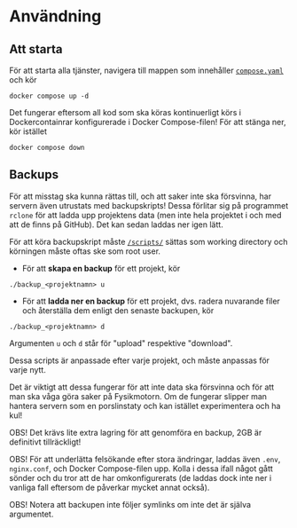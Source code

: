 # Användning

## Att starta
För att starta alla tjänster, navigera till mappen som innehåller [`compose.yaml`](../compose.yaml) och kör
```
docker compose up -d
```
Det fungerar eftersom all kod som ska köras kontinuerligt körs i Dockercontainrar konfigurerade i Docker Compose-filen! För att stänga ner, kör istället
```
docker compose down
```

## Backups
För att misstag ska kunna rättas till, och att saker inte ska försvinna, har servern även utrustats med backupskripts! Dessa förlitar sig på programmet `rclone` för att ladda upp projektens data (men inte hela projektet i och med att de finns på GitHub). Det kan sedan laddas ner igen lätt.

För att köra backupskript måste [`/scripts/`](../scripts/) sättas som working directory och körningen måste oftas ske som root user.
- För att **skapa en backup** för ett projekt, kör
```
./backup_<projektnamn> u
```
- För att **ladda ner en backup** för ett projekt, dvs. radera nuvarande filer och återställa dem enligt den senaste backupen, kör
```
./backup_<projektnamn> d
```
Argumenten `u` och `d` står för "upload" respektive "download".

Dessa scripts är anpassade efter varje projekt, och måste anpassas för varje nytt.

Det är viktigt att dessa fungerar för att inte data ska försvinna och för att man ska våga göra saker på Fysikmotorn. Om de fungerar slipper man hantera servern som en porslinstaty och kan istället experimentera och ha kul!

OBS! Det krävs lite extra lagring för att genomföra en backup, 2GB är definitivt tillräckligt!

OBS! För att underlätta felsökande efter stora ändringar, laddas även `.env`, `nginx.conf`, och Docker Compose-filen upp. Kolla i dessa ifall något gått sönder och du tror att de har omkonfigurerats (de laddas dock inte ner i vanliga fall eftersom de påverkar mycket annat också).

OBS! Notera att backupen inte följer symlinks om inte det är själva argumentet.
